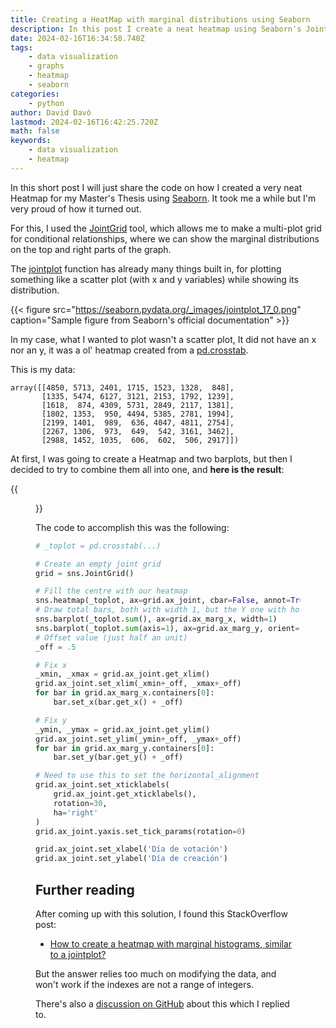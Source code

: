 ```yaml
---
title: Creating a HeatMap with marginal distributions using Seaborn
description: In this post I create a neat heatmap using Seaborn's JointGrid without modifying the DataFrame, and using data from my master's thesis"
date: 2024-02-16T16:34:58.740Z
tags:
    - data visualization
    - graphs
    - heatmap
    - seaborn
categories:
    - python
author: David Davó
lastmod: 2024-02-16T16:42:25.720Z
math: false
keywords:
    - data visualization
    - heatmap
---
```


In this short post I will just share the code on how I created a very neat Heatmap for my Master's Thesis using [Seaborn](https://seaborn.pydata.org). It took me a while but I'm very proud of how it turned out.

For this, I used the [JointGrid](https://seaborn.pydata.org/generated/seaborn.JointGrid.html#seaborn.JointGrid) tool, which allows me to make a multi-plot grid for conditional relationships, where we can show the marginal distributions on the top and right parts of the graph.

The [jointplot](https://seaborn.pydata.org/generated/seaborn.jointplot.html#seaborn.jointplot) function has already many things built in, for plotting something like a scatter plot (with x and y variables) while showing its distribution.

{{< figure src="https://seaborn.pydata.org/_images/jointplot_17_0.png" caption="Sample figure from Seaborn's official documentation" >}}

In my case, what I wanted to plot wasn't a scatter plot, It did not have an x nor an y, it was a ol' heatmap created from a [pd.crosstab](https://pandas.pydata.org/docs/reference/api/pandas.crosstab.html).

This is my data:
```
array([[4850, 5713, 2401, 1715, 1523, 1328,  848],
       [1335, 5474, 6127, 3121, 2153, 1792, 1239],
       [1618,  874, 4309, 5731, 2849, 2117, 1381],
       [1802, 1353,  950, 4494, 5385, 2781, 1994],
       [2199, 1401,  989,  636, 4047, 4811, 2754],
       [2267, 1306,  973,  649,  542, 3161, 3462],
       [2988, 1452, 1035,  606,  602,  506, 2917]])
```

At first, I was going to create a Heatmap and two barplots, but then I decided to try to combine them all into one, and **here is the result**:

{{<figure src="download.png" alt="My own Heatmap with marginal distributions" caption="A heatmap on when a proposal is created and when is voted in a certain voting system (to be published)" >}}

The code to accomplish this was the following:

```python
# _toplot = pd.crosstab(...)

# Create an empty joint grid
grid = sns.JointGrid()

# Fill the centre with our heatmap
sns.heatmap(_toplot, ax=grid.ax_joint, cbar=False, annot=True, fmt='g', cmap='mako')
# Draw total bars, both with width 1, but the Y one with horizontal orientation
sns.barplot(_toplot.sum(), ax=grid.ax_marg_x, width=1)
sns.barplot(_toplot.sum(axis=1), ax=grid.ax_marg_y, orient='h', width=1)
# Offset value (just half an unit)
_off = .5

# Fix x
_xmin, _xmax = grid.ax_joint.get_xlim()
grid.ax_joint.set_xlim(_xmin+_off, _xmax+_off)
for bar in grid.ax_marg_x.containers[0]:
    bar.set_x(bar.get_x() + _off)

# Fix y
_ymin, _ymax = grid.ax_joint.get_ylim()
grid.ax_joint.set_ylim(_ymin+_off, _ymax+_off)
for bar in grid.ax_marg_y.containers[0]:
    bar.set_y(bar.get_y() + _off)

# Need to use this to set the horizontal_alignment
grid.ax_joint.set_xticklabels(
    grid.ax_joint.get_xticklabels(), 
    rotation=30,    
    ha='right'
)
grid.ax_joint.yaxis.set_tick_params(rotation=0)

grid.ax_joint.set_xlabel('Día de votación')
grid.ax_joint.set_ylabel('Día de creación')
```

## Further reading

After coming up with this solution, I found this StackOverflow post:
- [How to create a heatmap with marginal histograms, similar to a jointplot?](https://stackoverflow.com/a/65921757/4505998)

But the answer relies too much on modifying the data, and won't work if the indexes are not a range of integers.

There's also a [discussion on GitHub](https://github.com/mwaskom/seaborn/discussions/3198) about this which I replied to.



